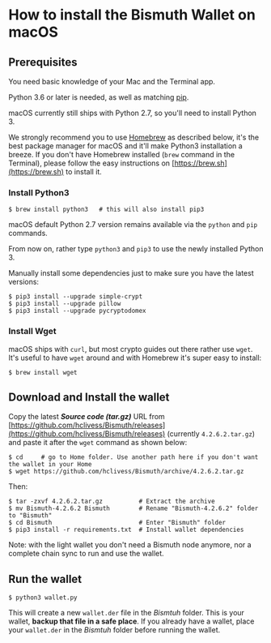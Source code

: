 # How to install the Bismuth Wallet on macOS

## Prerequisites

You need basic knowledge of your Mac and the Terminal app.

Python 3.6 or later is needed, as well as matching [pip](https://en.wikipedia.org/wiki/Pip_(package_manager)).

macOS currently still ships with Python 2.7, so you'll need to install Python 3.

We strongly recommend you to use [Homebrew](https://brew.sh) as described below, it's the best package manager for macOS and it'll make Python3 installation a breeze.
If you don't have Homebrew installed (`brew` command in the Terminal), please follow the easy instructions on [https://brew.sh](https://brew.sh) to install it.

### Install Python3

```
$ brew install python3   # this will also install pip3
```

macOS default Python 2.7 version remains available via the `python` and `pip` commands.

From now on, rather type `python3` and `pip3` to use the newly installed Python 3.

Manually install some dependencies just to make sure you have the latest versions:
```
$ pip3 install --upgrade simple-crypt
$ pip3 install --upgrade pillow
$ pip3 install --upgrade pycryptodomex
```

### Install Wget
macOS ships with `curl`, but most crypto guides out there rather use `wget`. It's useful to have `wget` around and with Homebrew it's super easy to install:
```
$ brew install wget
```

## Download and Install the wallet
Copy the latest **_Source code (tar.gz)_** URL from [https://github.com/hclivess/Bismuth/releases](https://github.com/hclivess/Bismuth/releases) (currently `4.2.6.2.tar.gz`) and paste it after the `wget` command as shown below:
```
$ cd     # go to Home folder. Use another path here if you don't want the wallet in your Home
$ wget https://github.com/hclivess/Bismuth/archive/4.2.6.2.tar.gz
```

Then:
```
$ tar -zxvf 4.2.6.2.tar.gz          # Extract the archive
$ mv Bismuth-4.2.6.2 Bismuth        # Rename "Bismuth-4.2.6.2" folder to "Bismuth"
$ cd Bismuth                        # Enter "Bismuth" folder
$ pip3 install -r requirements.txt  # Install wallet dependencies
```

Note: with the light wallet you don't need a Bismuth node anymore, nor a complete chain sync to run and use the wallet.


## Run the wallet

```
$ python3 wallet.py
```

This will create a new `wallet.der` file in the _Bismtuh_ folder.
This is your wallet, **backup that file in a safe place**.
If you already have a wallet, place your `wallet.der` in the _Bismtuh_ folder before running the wallet.

